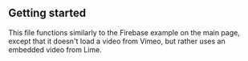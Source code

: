 ## Getting started

This file functions similarly to the Firebase example on the main page, except that it doesn't load a video from Vimeo, but rather uses an embedded video from Lime.
